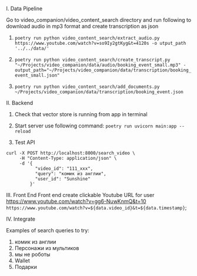 I. Data Pipeline

Go to video_companion/video_content_search directory and run following to download audio in mp3 format and create
transcription as json

1. `poetry run python video_content_search/extract_audio.py https://www.youtube.com/watch?v=so9Iy2gtKyg&t=4120s -o
utput_path '../../data/'`

2. `poetry run python video_content_search/create_transcript.py "~/Projects/video_companion/data/audio/booking_event_small.mp3" -output_path="~/Projects/video_companion/data/transcription/booking_event_small.json"`

3.  `poetry run python video_content_search/add_documents.py ~/Projects/video_companion/data/transcription/booking_event.json`


II. Backend
1. Check that vector store is running from app in terminal

2. Start server use following command:
`poetry run uvicorn main:app --reload`

3. Test API
```
curl -X POST http://localhost:8000/search_video \
     -H "Content-Type: application/json" \
     -d '{
           "video_id": "111_xxx",
           "query": "комик из англии",
           "user_id": "Sunshine"
         }'
```


III. Front End
Front end create clickable Youtube URL for user
https://www.youtube.com/watch?v=gg6-NuwKnmQ&t=10
`https://www.youtube.com/watch?v=${data.video_id}&t=${data.timestamp}`;

IV. Integrate

Examples of search queries to try:
1. комик из англии
2. Персонажи из мультиков
3. мы не роботы
4. Wallet
5. Подарки